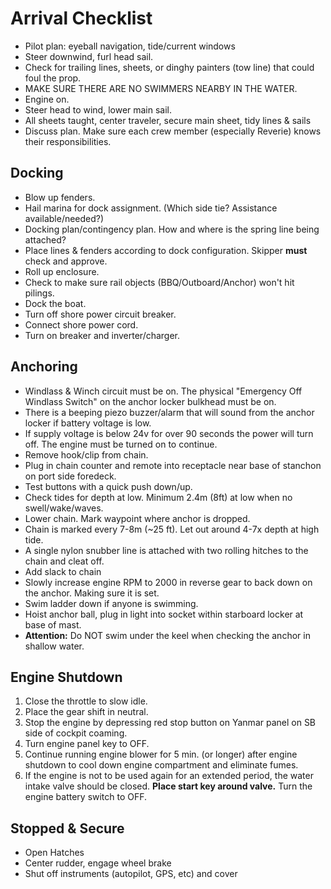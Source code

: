 # Arrival Checklist

* Pilot plan: eyeball navigation, tide/current windows
* Steer downwind, furl head sail.
* Check for trailing lines, sheets, or dinghy painters (tow line) that could foul the prop.
* MAKE SURE THERE ARE NO SWIMMERS NEARBY IN THE WATER.
* Engine on.
* Steer head to wind, lower main sail.
* All sheets taught, center traveler, secure main sheet, tidy lines & sails
* Discuss plan. Make sure each crew member (especially Reverie) knows their responsibilities.

## Docking

* Blow up fenders.
* Hail marina for dock assignment. (Which side tie? Assistance available/needed?)
* Docking plan/contingency plan. How and where is the spring line being attached?
* Place lines & fenders according to dock configuration. Skipper **must** check and approve.
* Roll up enclosure.
* Check to make sure rail objects (BBQ/Outboard/Anchor) won't hit pilings.
* Dock the boat.
* Turn off shore power circuit breaker.
* Connect shore power cord.
* Turn on breaker and inverter/charger.

## Anchoring

* Windlass & Winch circuit must be on. The physical "Emergency Off Windlass Switch" on the anchor locker bulkhead must be on.
* There is a beeping piezo buzzer/alarm that will sound from the anchor locker if battery voltage is low.
* If supply voltage is below 24v for over 90 seconds the power will turn off. The engine must be turned on to continue.
* Remove hook/clip from chain.
* Plug in chain counter and remote into receptacle near base of stanchon on port side foredeck.
* Test buttons with a quick push down/up.
* Check tides for depth at low. Minimum 2.4m (8ft) at low when no swell/wake/waves.
* Lower chain. Mark waypoint where anchor is dropped.
* Chain is marked every 7-8m (~25 ft). Let out around 4-7x depth at high tide.
* A single nylon snubber line is attached with two rolling hitches to the chain and cleat off.
* Add slack to chain
* Slowly increase engine RPM to 2000 in reverse gear to back down on the anchor. Making sure it is set.
* Swim ladder down if anyone is swimming.
* Hoist anchor ball, plug in light into socket within starboard locker at base of mast.
* **Attention:** Do NOT swim under the keel when checking the anchor in shallow water.

## Engine Shutdown

1. Close the throttle to slow idle.
2. Place the gear shift in neutral.
3. Stop the engine by depressing red stop button on Yanmar panel on SB side of cockpit coaming.
4. Turn engine panel key to OFF.
5. Continue running engine blower for 5 min. (or longer) after engine shutdown to cool down engine compartment and eliminate fumes.
6. If the engine is not to be used again for an extended period, the water intake valve should be closed. **Place start key around valve.** Turn the engine battery switch to OFF.

## Stopped & Secure

* Open Hatches
* Center rudder, engage wheel brake
* Shut off instruments (autopilot, GPS, etc) and cover

